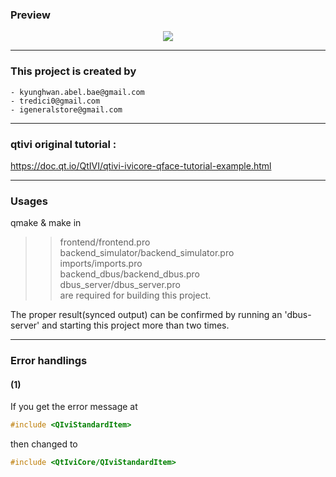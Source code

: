 ### Preview
<p align="center">
<img src="preview/preview1.gif">
</p>

---

### This project is created by

	- kyunghwan.abel.bae@gmail.com
	- tredici0@gmail.com
	- igeneralstore@gmail.com
	
---

### qtivi original tutorial : 
https://doc.qt.io/QtIVI/qtivi-ivicore-qface-tutorial-example.html

---

### Usages

qmake & make in 
>>frontend/frontend.pro<br>
>>backend_simulator/backend_simulator.pro<br> 
>>imports/imports.pro<br> 
>>backend_dbus/backend_dbus.pro<br>
>>dbus_server/dbus_server.pro<br>
are required for building this project.

The proper result(synced output) can be confirmed by running an 'dbus-server' and starting this project more than two times.

---

### Error handlings

#### (1)
If you get the error message at
```c
#include <QIviStandardItem>
```
then changed to 
```c
#include <QtIviCore/QIviStandardItem>
```
